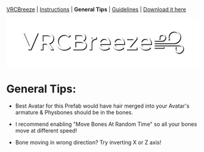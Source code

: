 [VRCBreeze](../README.md) | [Instructions](../Documentation/INSTRUCTIONS.md) | **General Tips** | [Guidelines](../Documentation/GUIDELINES.md) | [Download it here](https://github.com/Kadeko/VRCBreeze/releases/)

<p align="center"><img src="../Documentation/VRCB_Header.png" width="512" height="128"></p>

# General Tips:

- Best Avatar for this Prefab would have hair merged into your Avatar's armature & Physbones should be in the bones.

- I recommend enabling "Move Bones At Random Time" so all your bones move at different speed!

- Bone moving in wrong direction? Try inverting X or Z axis!
